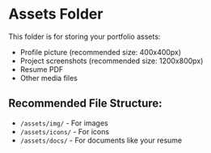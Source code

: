 # Assets Folder

This folder is for storing your portfolio assets:

- Profile picture (recommended size: 400x400px)
- Project screenshots (recommended size: 1200x800px)
- Resume PDF
- Other media files

## Recommended File Structure:
- `/assets/img/` - For images
- `/assets/icons/` - For icons
- `/assets/docs/` - For documents like your resume
